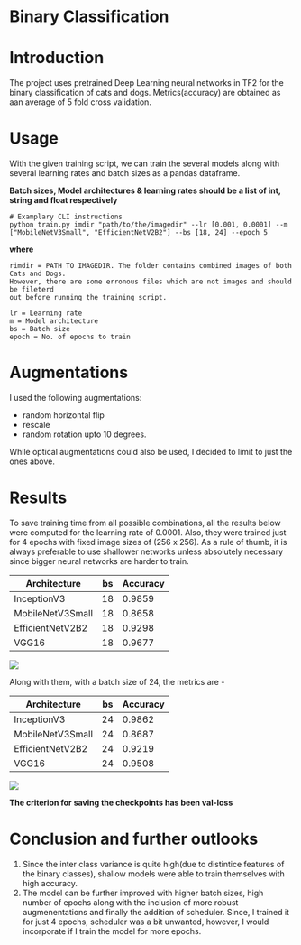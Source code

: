Binary Classification
===

# Introduction
The project uses pretrained Deep Learning neural networks in TF2 for the binary classification of cats and dogs. Metrics(accuracy) are obtained as aan average of 5 fold cross validation.  


# Usage
With the given training script, we can train the several models along with several learning rates and batch sizes as a pandas dataframe. 

**Batch sizes, Model architectures & learning rates should be a list of int, string and float respectively**

```gherkin=
# Examplary CLI instructions
python train.py imdir "path/to/the/imagedir" --lr [0.001, 0.0001] --m ["MobileNetV3Small", "EfficientNetV2B2"] --bs [18, 24] --epoch 5
```
**where**
```
rimdir = PATH TO IMAGEDIR. The folder contains combined images of both Cats and Dogs.
However, there are some erronous files which are not images and should be fileterd
out before running the training script.

lr = Learning rate
m = Model architecture
bs = Batch size
epoch = No. of epochs to train
```

# Augmentations
I used the following augmentations:
* random horizontal flip
* rescale
* random rotation upto 10 degrees.

While optical augmentations could also be used, I decided to limit to just the ones above.

# Results
To save training time from all possible combinations, all the results below were computed for the learning rate of 0.0001. Also, they were trained just for 4 epochs with fixed image sizes of (256 x 256).
As a rule of thumb, it is always preferable to use shallower networks unless absolutely necessary since bigger neural networks are harder to train.

| Architecture     | bs | Accuracy |
|------------------|----|----------|
| InceptionV3      | 18 |   0.9859 |
| MobileNetV3Small | 18 |   0.8658 |
| EfficientNetV2B2 | 18 |   0.9298 |
| VGG16            | 18 |   0.9677 |

![](https://i.imgur.com/b8A3hbh.png)



Along with them, with a batch size of 24, the metrics are -

| Architecture     | bs | Accuracy |
|------------------|----|----------|
| InceptionV3      | 24 |   0.9862 |
| MobileNetV3Small | 24 |   0.8687 |
| EfficientNetV2B2 | 24 |   0.9219 |
| VGG16            | 24 |   0.9508 |

![](https://i.imgur.com/6nFZJLD.png)

**The criterion for saving the checkpoints has been val-loss**

# Conclusion and further outlooks
1) Since the inter class variance is quite high(due to distintice features of the binary classes), shallow models were able to train themselves with high accuracy. 
2) The model can be further improved with higher batch sizes, high number of epochs along with the inclusion of more robust augmenentations and finally the addition of scheduler. Since, I trained it for just 4 epochs, scheduler was a bit unwanted, however, I would incorporate if I train the model for more epochs. 

